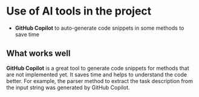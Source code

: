 # Use of AI tools in the project

* **GitHub Copilot** to auto-generate code snippets in some methods to save time

## What works well

**GitHub Copilot** is a great tool to generate code snippets for methods that are not implemented yet. It saves time
and helps to understand the code better. For example, the parser method to extract the task description from the input
string was generated by GitHub Copilot.
